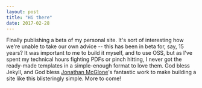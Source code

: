 ```yaml
---
layout: post
title: "Hi there"
date: 2017-02-28
---
```


Finally publishing a beta of my personal site. It's sort of interesting how we're unable to take our own advice -- this has been in beta for, say, 15 years? It was important to me to build it myself, and to use OSS, but as I've spent my technical hours fighting PDFs or pinch hitting, I never got the ready-made templates in a simple-enough format to love them. God bless Jekyll, and God bless <a href="http://jmcglone.com">Jonathan McGlone</a>'s fantastic work to make building a site like this blisteringly simple. More to come!
